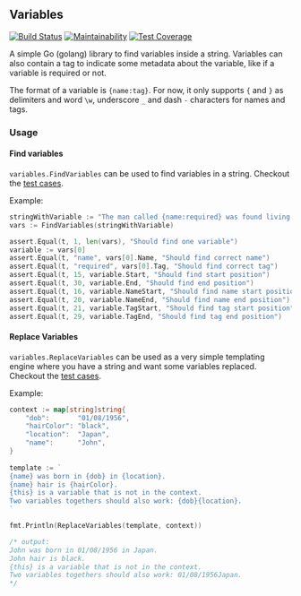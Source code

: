 ## Variables

[![Build Status](https://travis-ci.org/visola/variables.svg?branch=master)](https://travis-ci.org/visola/variables)
[![Maintainability](https://api.codeclimate.com/v1/badges/ac50339f2bbc8f4fcec9/maintainability)](https://codeclimate.com/github/visola/variables/maintainability)
[![Test Coverage](https://api.codeclimate.com/v1/badges/ac50339f2bbc8f4fcec9/test_coverage)](https://codeclimate.com/github/visola/variables/test_coverage)

A simple Go (golang) library to find variables inside a string. Variables can also contain a tag to indicate some metadata
about the variable, like if a variable is required or not.

The format of a variable is `{name:tag}`. For now, it only supports `{` and `}` as delimiters and word `\w`, underscore `_` and dash `-` characters for names and tags.

### Usage

#### Find variables

`variables.FindVariables` can be used to find variables in a string. Checkout the [test cases](variables/find_variables_test.go).

Example:

```go
stringWithVariable := "The man called {name:required} was found living in a box."
vars := FindVariables(stringWithVariable)

assert.Equal(t, 1, len(vars), "Should find one variable")
variable := vars[0]
assert.Equal(t, "name", vars[0].Name, "Should find correct name")
assert.Equal(t, "required", vars[0].Tag, "Should find correct tag")
assert.Equal(t, 15, variable.Start, "Should find start position")
assert.Equal(t, 30, variable.End, "Should find end position")
assert.Equal(t, 16, variable.NameStart, "Should find name start position")
assert.Equal(t, 20, variable.NameEnd, "Should find name end position")
assert.Equal(t, 21, variable.TagStart, "Should find tag start position")
assert.Equal(t, 29, variable.TagEnd, "Should find tag end position")

```

#### Replace Variables

`variables.ReplaceVariables` can be used as a very simple templating engine where you have a string and want some variables replaced.
Checkout the [test cases](variables/replace_variables_test.go).

Example:

```go
context := map[string]string{
	"dob":       "01/08/1956",
	"hairColor": "black",
	"location":  "Japan",
	"name":      "John",
}
	
template := `
{name} was born in {dob} in {location}.
{name} hair is {hairColor}.
{this} is a variable that is not in the context.
Two variables togethers should also work: {dob}{location}.
`

fmt.Println(ReplaceVariables(template, context))

/* output:
John was born in 01/08/1956 in Japan.
John hair is black.
{this} is a variable that is not in the context.
Two variables togethers should also work: 01/08/1956Japan.
*/

```
